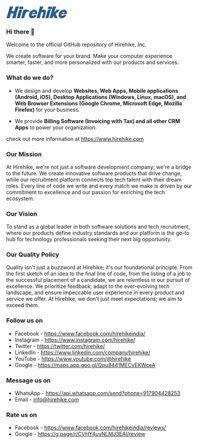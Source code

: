 ![Image](/hirehike_logo_white_small.png?raw=true "Hirehike Logo")

### Hi there 👋

Welcome to the official GitHub repository of Hirehike, Inc.

We create software for your brand. Make your computer experience smarter, faster, and more personalized with our products and services.

### What do we do?

* We design and develop **Websites, Web Apps, Mobile applications (Android, iOS), Desktop Applications (Windows, Linux, macOS), and Web Browser Extensions (Google Chrome, Microsoft Edge, Mozilla Firefox)** for your business.

* We provide **Billing Software (Invoicing with Tax) and all other CRM Apps** to power your organization.

check out more information at https://www.hirehike.com

### Our Mission

At Hirehike, we're not just a software development company; we're a bridge to the future. We create innovative software products that drive change, while our recruitment platform connects top tech talent with their dream roles. Every line of code we write and every match we make is driven by our commitment to excellence and our passion for enriching the tech ecosystem.

### Our Vision

To stand as a global leader in both software solutions and tech recruitment, where our products define industry standards and our platform is the go-to hub for technology professionals seeking their next big opportunity.

### Our Quality Policy

Quality isn't just a buzzword at Hirehike; it's our foundational principle. From the first sketch of an idea to the final line of code, from the listing of a job to the successful placement of a candidate, we are relentless in our pursuit of excellence. We prioritize feedback, adapt to the ever-evolving tech landscape, and ensure impeccable user experience in every product and service we offer. At Hirehike, we don't just meet expectations; we aim to exceed them.

### Follow us on

* Facebook - https://www.facebook.com/hirehikeindia/
* Instagram - https://www.instagram.com/hirehike/
* Twitter - https://twitter.com/hirehike/
* LinkedIn - https://www.linkedin.com/company/hirehike/
* YouTube - https://www.youtube.com/@hirehike
* Google - https://maps.app.goo.gl/Qpu8441MECvEKWceA

### Message us on

* WhatsApp - https://api.whatsapp.com/send?phone=917904428253
* Email - info@hirehike.com

### Rate us on

* Facebook - https://www.facebook.com/hirehikeindia/reviews/
* Google - https://g.page/r/CVHY4uyNLMJ3EAI/review
